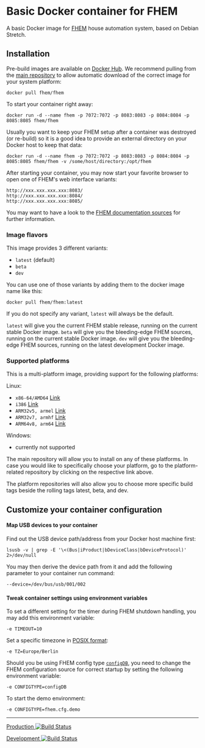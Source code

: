 # Basic Docker container for FHEM
A basic Docker image for [FHEM](https://fhem.de/) house automation system, based on Debian Stretch.


## Installation
Pre-build images are available on [Docker Hub](https://hub.docker.com/r/fhem/).
We recommend pulling from the [main repository](https://hub.docker.com/r/fhem/fhem/) to allow automatic download of the correct image for your system platform:

	docker pull fhem/fhem

To start your container right away:

    docker run -d --name fhem -p 7072:7072 -p 8083:8083 -p 8084:8084 -p 8085:8085 fhem/fhem

Usually you want to keep your FHEM setup after a container was destroyed (or re-build) so it is a good idea to provide an external directory on your Docker host to keep that data:

    docker run -d --name fhem -p 7072:7072 -p 8083:8083 -p 8084:8084 -p 8085:8085 fhem/fhem -v /some/host/directory:/opt/fhem

After starting your container, you may now start your favorite browser to open one of FHEM's web interface variants:

	http://xxx.xxx.xxx.xxx:8083/
	http://xxx.xxx.xxx.xxx:8084/
	http://xxx.xxx.xxx.xxx:8085/

You may want to have a look to the [FHEM documentation sources](https://fhem.de/#Documentation) for further information.


### Image flavors
This image provides 3 different variants:

- `latest` (default)
- `beta`
- `dev`

You can use one of those variants by adding them to the docker image name like this:

	docker pull fhem/fhem:latest

If you do not specify any variant, `latest` will always be the default.

`latest` will give you the current FHEM stable release, running on the current stable Docker image.
`beta` will give you the bleeding-edge FHEM sources, running on the current stable Docker image.
`dev` will give you the bleeding-edge FHEM sources, running on the latest development Docker image.


### Supported platforms
This is a multi-platform image, providing support for the following platforms:


Linux:

- `x86-64/AMD64` [Link](https://hub.docker.com/r/fhem/fhem-amd64_linux/)
- `i386` [Link](https://hub.docker.com/r/fhem/fhem-i386_linux/)
- `ARM32v5, armel` [Link](https://hub.docker.com/r/fhem/fhem-arm32v5_linux/)
- `ARM32v7, armhf` [Link](https://hub.docker.com/r/fhem/fhem-arm32v7_linux/)
- `ARM64v8, arm64` [Link](https://hub.docker.com/r/fhem/fhem-arm64v8_linux/)


Windows:

- currently not supported


The main repository will allow you to install on any of these platforms.
In case you would like to specifically choose your platform, go to the platform-related repository by clicking on the respective link above.

The platform repositories will also allow you to choose more specific build tags beside the rolling tags latest, beta, and dev.


## Customize your container configuration


#### Map USB devices to your container
Find out the USB device path/address from your Docker host machine first:

    lsusb -v | grep -E '\<(Bus|iProduct|bDeviceClass|bDeviceProtocol)' 2>/dev/null

You may then derive the device path from it and add the following parameter to your container run command:

    --device=/dev/bus/usb/001/002


#### Tweak container settings using environment variables
To set a different setting for the timer during FHEM shutdown handling, you may add this environment variable:

    -e TIMEOUT=10

Set a specific timezone in [POSIX format](https://en.wikipedia.org/wiki/List_of_tz_database_time_zones):

    -e TZ=Europe/Berlin

Should you be using FHEM config type [`configDB`](https://fhem.de/commandref.html#configdb), you need to change the FHEM configuration source for correct startup by setting the following environment variable:

    -e CONFIGTYPE=configDB

To start the demo environment:

    -e CONFIGTYPE=fhem.cfg.demo

___
[Production ![Build Status](https://travis-ci.com/docker-home-automation-stack/fhem-docker.svg?branch=master)](https://travis-ci.com/docker-home-automation-stack/fhem-docker)

[Development ![Build Status](https://travis-ci.com/docker-home-automation-stack/fhem-docker.svg?branch=dev)](https://travis-ci.com/docker-home-automation-stack/fhem-docker)
